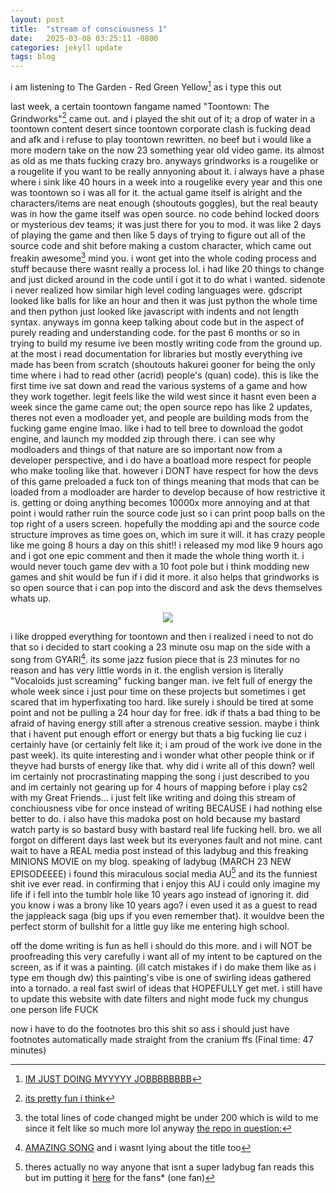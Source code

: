 ```yaml
---
layout: post
title:  "stream of consciousness 1"
date:   2025-03-08 03:25:11 -0800
categories: jekyll update
tags: blog
---
```

i am listening to The Garden - Red Green Yellow[^1] as i type this out

last week, a certain toontown fangame named "Toontown: The Grindworks"[^2] came out. and i played the shit out of it; a drop of water in a toontown content desert since toontown corporate clash is fucking dead and afk and i refuse to play toontown rewritten. no beef but i would like a more modern take on the now 23 something year old video game. its almost as old as me thats fucking crazy bro. anyways grindworks is a rougelike or a rougelite if you want to be really annyoning about it. i always have a phase where i sink like 40 hours in a week into a rougelike every year and this one was toontown so i was all for it. the actual game itself is alright and the characters/items are neat enough (shoutouts goggles), but the real beauty was in how the game itself was open source. no code behind locked doors or mysterious dev teams; it was just there for you to mod. it was like 2 days of playing the game and then like 5 days of trying to figure out all of the source code and shit before making a custom character, which came out freakin awesome[^3] mind you. i wont get into the whole coding process and stuff because there wasnt really a process lol. i had like 20 things to change and just dicked around in the code until i got it to do what i wanted. sidenote i never realized how similar high level coding languages were. gdscript looked like balls for like an hour and then it was just python the whole time and then python just looked like javascript with indents and not length syntax. anyways im gonna keep talking about code but in the aspect of purely reading and understanding code. for the past 6 months or so in trying to build my resume ive been mostly writing code from the ground up. at the most i read documentation for libraries but mostly everything ive made has been from scratch (shoutouts hakurei gooner for being the only time where i had to read other (acrid) people's (quan) code). this is like the first time ive sat down and read the various systems of a game and how they work together. legit feels like the wild west since it hasnt even been a week since the game came out; the open source repo has like 2 updates, theres not even a modloader yet, and people are building mods from the fucking game engine lmao. like i had to tell bree to download the godot engine, and launch my modded zip through there. i can see why modloaders and things of that nature are so important now from a developer perspective, and i do have a boatload more respect for people who make tooling like that. however i DONT have respect for how the devs of this game preloaded a fuck ton of things meaning that mods that can be loaded from a modloader are harder to develop because of how restrictive it is. getting or doing anything becomes 10000x more annoying and at that point i would rather ruin the source code just so i can print poop balls on the top right of a users screen. hopefully the modding api and the source code structure improves as time goes on, which im sure it will. it has crazy people like me going 8 hours a day on this shit!! i released my mod like 9 hours ago and i got one epic comment and then it made the whole thing worth it. i would never touch game dev with a 10 foot pole but i think modding new games and shit would be fun if i did it more. it also helps that grindworks is so open source that i can pop into the discord and ask the devs themselves whats up. 

<p align="center">
    <img src="../../../../../assets/images/awesomew.png">
</p>

i like dropped everything for toontown and then i realized i need to not do that so i decided to start cooking a 23 minute osu map on the side with a song from GYARI[^4]. its some jazz fusion piece that is 23 minutes for no reason and has very little words in it. the english version is literally "Vocaloids just screaming" fucking banger man. ive felt full of energy the whole week since i just pour time on these projects but sometimes i get scared that im hyperfixating too hard. like surely i should be tired at some point and not be pulling a 24 hour day for free. idk if thats a bad thing to be afraid of having energy still after a strenous creative session. maybe i think that i havent put enough effort or energy but thats a big fucking lie cuz i certainly have (or certainly felt like it; i am proud of the work ive done in the past week). its quite interesting and i wonder what other people think or if theyve had bursts of energy like that. why did i write all of this down? well im certainly not procrastinating mapping the song i just described to you and im certainly not gearing up for 4 hours of mapping before i play cs2 with my Great Friends... i just felt like writing and doing this stream of conchiousness vibe for once instead of writing BECAUSE i had nothing else better to do. i also have this madoka post on hold because my bastard watch party is so bastard busy with bastard real life fucking hell. bro. we all forgot on different days last week but its everyones fault and not mine. cant wait to have a REAL media post instead of this ladybug and this freaking MINIONS MOVIE on my blog. speaking of ladybug (MARCH 23 NEW EPISODEEEE) i found this miraculous social media AU[^5] and its the funniest shit ive ever read. in confirming that i enjoy this AU i could only imagine my life if i fell into the tumblr hole like 10 years ago instead of ignoring it. did you know i was a brony like 10 years ago? i even used it as a guest to read the jappleack saga (big ups if you even remember that). it wouldve been the perfect storm of bullshit for a little guy like me entering high school. 

off the dome writing is fun as hell i should do this more. and i will NOT be proofreading this very carefully i want all of my intent to be captured on the screen, as if it was a painting. (ill catch mistakes if i do make them like as i type em though dw) this painting's vibe is one of swirling ideas gathered into a tornado. a real fast swirl of ideas that HOPEFULLY get met. i still have to update this website with date filters and night mode fuck my chungus one person life FUCK

now i have to do the footnotes bro this shit so ass i should just have footnotes automatically made straight from the cranium ffs (Final time: 47 minutes)

[^1]: [IM JUST DOING MYYYYY JOBBBBBBBB](https://www.youtube.com/watch?v=HlKb4m5QgKY)

[^2]: [its pretty fun i think](https://itsevan.itch.io/toontown-the-grindworks)

[^3]: the total lines of code changed might be under 200 which is wild to me since it felt like so much more lol anyway [the repo in question:](https://github.com/koralreeef/ttgrindworks-pacelover/tree/pacelover)

[^4]: [AMAZING SONG](https://youtu.be/F9ps5JAbEFs?t=658) and i wasnt lying about the title too

[^5]: theres actually no way anyone that isnt a super ladybug fan reads this but im putting it [here](https://www.tumblr.com/lovelessdagger/776413413046878208/chocolate-milk-cookies?source=share) for the fans* (one fan)